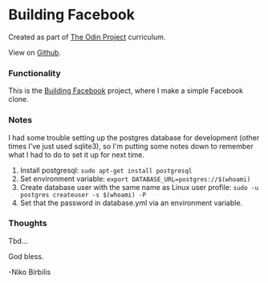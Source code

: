 # Building Facebook
Created as part of [The Odin Project](https://www.theodinproject.com) curriculum.

View on [Github](https://github.com/harmolipi/odin-facebook).

### Functionality

This is the [Building Facebook](https://www.theodinproject.com/paths/full-stack-ruby-on-rails/courses/ruby-on-rails/lessons/rails-final-project) project, where I make a simple Facebook clone.

### Notes
I had some trouble setting up the postgres database for development (other times I've just used sqlite3), so I'm putting some notes down to remember what I had to do to set it up for next time.

1. Install postgresql:
`sudo apt-get install postgresql`
2. Set environment variable:
`export DATABASE_URL=postgres://$(whoami)`
3. Create database user with the same name as Linux user profile:
`sudo -u postgres createuser -s $(whoami) -P`
4. Set that the password in database.yml via an environment variable.

### Thoughts

Tbd...

God bless.

-Niko Birbilis
